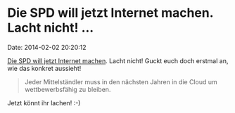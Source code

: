 Die SPD will jetzt Internet machen. Lacht nicht! \...
=====================================================

Date: 2014-02-02 20:20:12

[Die SPD will jetzt Internet
machen](http://spiegel.de/article.do?id=950604). Lacht nicht! Guckt euch
doch erstmal an, wie das konkret aussieht!

> Jeder Mittelständler muss in den nächsten Jahren in die Cloud um
> wettbewerbsfähig zu bleiben.

Jetzt könnt ihr lachen! :-)
